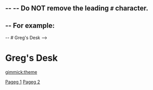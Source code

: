 [//]: # ( Name your wiki )
  --
  -- Do NOT remove the leading `#` character.
  --
  -- For example:
  --
  --     # Greg's Desk
  -->

# Greg's Desk

<!-- Default theme
  --
  -- See: http://dynalon.github.io/mdwiki/#!customizing.md#Theme_chooser
  --
  -- For example:
  --
  --    [gimmick:theme](slate)
  --
  -- Note that non-default themes will require Web access; or else you'll have to instead load the CSS file yourself as part of the index.html.
  -->

[gimmick:theme](slate)

<!-- Navigation
  --
  -- See: http://dynalon.github.io/mdwiki/#!quickstart.md#Adding_a_navigation
-->

[Pageg 1](pages/page1.md)
[Pageg 2](pages/page2.md)
